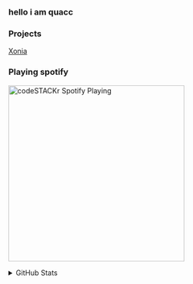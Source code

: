 ### hello i am quacc

### Projects

[Xonia](https://github.com/XoniaPlay)

### Playing spotify

[<img src="https://now-playing-codestackr.vercel.app/api/spotify-playing" alt="codeSTACKr Spotify Playing" width="350" />](https://open.spotify.com/user/8z84sdzmvrfls3giimc8xjkom)


<details>
  <summary>GitHub Stats</summary>

  <img align="left" alt="codeSTACKr's GitHub Stats" src="https://github-readme-stats.codestackr.vercel.app/api?username=JOEMAMAHACKER&show_icons=true&hide_border=true" />

</details>

